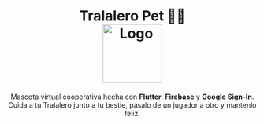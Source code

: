 <h1 align="center">
  Tralalero Pet 🦕💜
  <br>
  <img src="assets/icon/logo.png" height="120" alt="Logo" />
</h1>

<p align="center">
  Mascota virtual cooperativa hecha con <b>Flutter</b>, <b>Firebase</b> y <b>Google Sign-In</b>. <br>
  Cuida a tu Tralalero junto a tu bestie, pásalo de un jugador a otro y mantenlo feliz.
</p>

